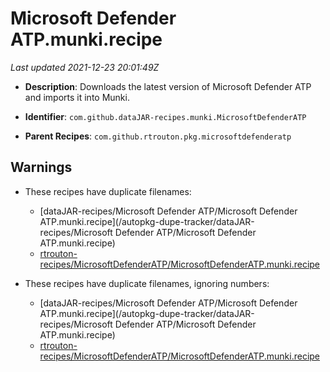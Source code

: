 # Microsoft Defender ATP.munki.recipe

_Last updated 2021-12-23 20:01:49Z_

- **Description**: Downloads the latest version of Microsoft Defender ATP and imports it into Munki.

- **Identifier**: `com.github.dataJAR-recipes.munki.MicrosoftDefenderATP`

- **Parent Recipes**: `com.github.rtrouton.pkg.microsoftdefenderatp`


## Warnings

- These recipes have duplicate filenames:
    - [dataJAR-recipes/Microsoft Defender ATP/Microsoft Defender ATP.munki.recipe](/autopkg-dupe-tracker/dataJAR-recipes/Microsoft Defender ATP/Microsoft Defender ATP.munki.recipe)
    - [rtrouton-recipes/MicrosoftDefenderATP/MicrosoftDefenderATP.munki.recipe](/autopkg-dupe-tracker/rtrouton-recipes/MicrosoftDefenderATP/MicrosoftDefenderATP.munki.recipe)

- These recipes have duplicate filenames, ignoring numbers:
    - [dataJAR-recipes/Microsoft Defender ATP/Microsoft Defender ATP.munki.recipe](/autopkg-dupe-tracker/dataJAR-recipes/Microsoft Defender ATP/Microsoft Defender ATP.munki.recipe)
    - [rtrouton-recipes/MicrosoftDefenderATP/MicrosoftDefenderATP.munki.recipe](/autopkg-dupe-tracker/rtrouton-recipes/MicrosoftDefenderATP/MicrosoftDefenderATP.munki.recipe)